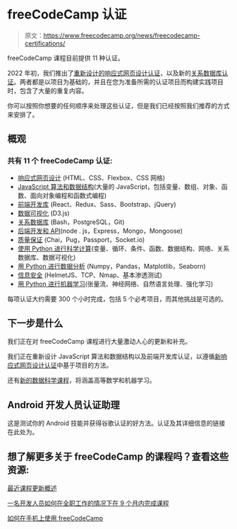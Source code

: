 # freeCodeCamp 认证

> 原文：<https://www.freecodecamp.org/news/freecodecamp-certifications/>

freeCodeCamp 课程目前提供 11 种认证。

2022 年初，我们推出了[重新设计的响应式网页设计认证](https://www.freecodecamp.org/news/responsive-web-design-certification-redesigned/)，以及新的[关系数据库认证](https://www.freecodecamp.org/learn/relational-database)。两者都是以项目为基础的，并且在您为准备所需的认证项目而构建实践项目时，包含了大量的重复内容。

你可以按照你想要的任何顺序来处理这些认证，但是我们已经按照我们推荐的方式来安排了。

## 概观

### 共有 11 个 freeCodeCamp 认证:

*   [响应式网页设计](https://www.freecodecamp.org/learn/2022/responsive-web-design/) (HTML、CSS、Flexbox、CSS 网格)
*   [JavaScript 算法和数据结构](https://www.freecodecamp.org/learn/javascript-algorithms-and-data-structures/)(大量的 JavaScript，包括变量、数组、对象、函数、面向对象编程和函数式编程)
*   [前端开发库](https://www.freecodecamp.org/learn/front-end-development-libraries/) (React、Redux、Sass、Bootstrap、jQuery)
*   [数据可视化](https://www.freecodecamp.org/learn/data-visualization/) (D3.js)
*   [关系数据库](https://www.freecodecamp.org/learn/relational-database/) (Bash，PostgreSQL，Git)
*   [后端开发和 API](https://www.freecodecamp.org/learn/back-end-development-and-apis/)(node . js，Express，Mongo，Mongoose)
*   [质量保证](https://www.freecodecamp.org/learn/quality-assurance/) (Chai，Pug，Passport，Socket.io)
*   [使用 Python 进行科学计算](https://www.freecodecamp.org/learn/scientific-computing-with-python/)(变量、循环、条件、函数、数据结构、网络、关系数据库、数据可视化)
*   [用 Python 进行数据分析](https://www.freecodecamp.org/learn/data-analysis-with-python/) (Numpy，Pandas，Matplotlib，Seaborn)
*   [信息安全](https://www.freecodecamp.org/learn/information-security/) (HelmetJS、TCP、Nmap、基本渗透测试)
*   [用 Python 进行机器学习](https://www.freecodecamp.org/learn/machine-learning-with-python/)(张量流、神经网络、自然语言处理、强化学习)

每项认证大约需要 300 个小时完成，包括 5 个必考项目，而其他挑战是可选的。

## 下一步是什么

我们正在对 freeCodeCamp 课程进行大量激动人心的更新和补充。

我们正在重新设计 JavaScript 算法和数据结构以及前端开发库认证，以遵循[新响应式网页设计认证](https://www.freecodecamp.org/learn/2022/responsive-web-design/)中基于项目的方法。

还有[新的数据科学课程](https://www.freecodecamp.org/news/building-a-data-science-curriculum-with-advanced-math-and-machine-learning/)，将涵盖高等数学和机器学习。

## Android 开发人员认证助理

这是测试你的 Android 技能并获得谷歌认证的好方法。认证及其详细信息的链接在此处为。

## 想了解更多关于 freeCodeCamp 的课程吗？查看这些资源:

[最近课程更新概述](https://www.freecodecamp.org/news/freecodecamps-new-coding-curriculum-is-now-live-with-1400-coding-lessons-and-6-developer-certifications-you-can-earn/)

[一名开发人员如何在全职工作的情况下在 9 个月内完成课程](https://www.freecodecamp.org/news/how-i-finished-the-entire-freecodecamp-curriculum-in-9-months-while-working-full-time-f3b10d04e02e/)

[如何在手机上使用 freeCodeCamp](https://www.freecodecamp.org/news/freecodecamp-mobile/)